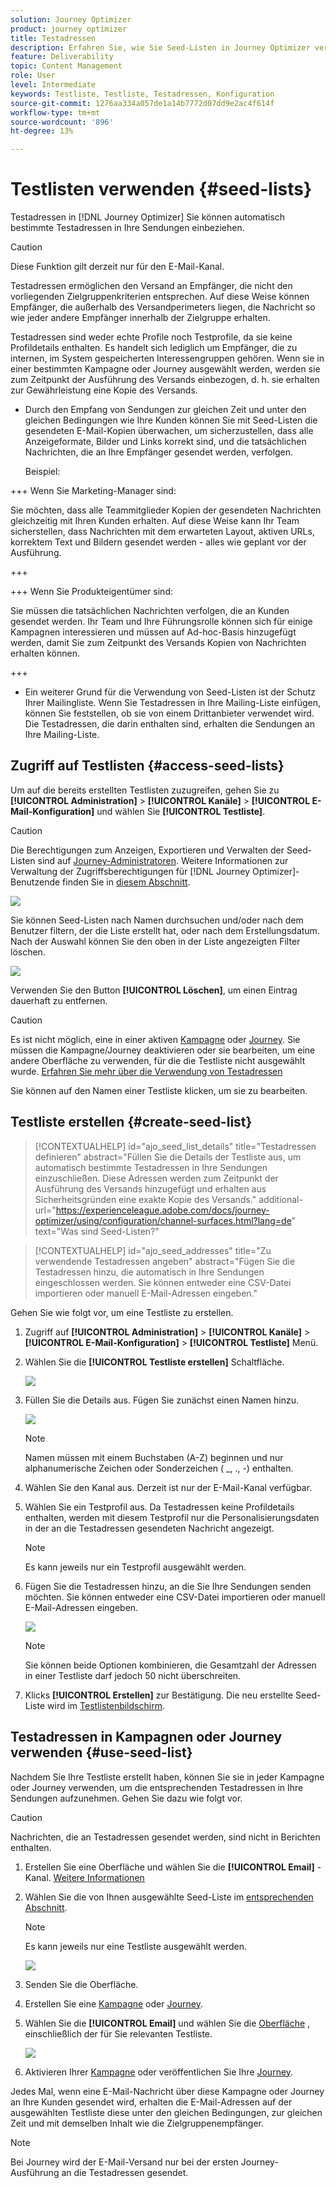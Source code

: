 ```yaml
---
solution: Journey Optimizer
product: journey optimizer
title: Testadressen
description: Erfahren Sie, wie Sie Seed-Listen in Journey Optimizer verwenden
feature: Deliverability
topic: Content Management
role: User
level: Intermediate
keywords: Testliste, Testliste, Testadressen, Konfiguration
source-git-commit: 1276aa334a057de1a14b7772d07dd9e2ac4f614f
workflow-type: tm+mt
source-wordcount: '896'
ht-degree: 13%

---
```


# Testlisten verwenden {#seed-lists}

Testadressen in [!DNL Journey Optimizer] Sie können automatisch bestimmte Testadressen in Ihre Sendungen einbeziehen.

>[!CAUTION]
>
>Diese Funktion gilt derzeit nur für den E-Mail-Kanal.

Testadressen ermöglichen den Versand an Empfänger, die nicht den vorliegenden Zielgruppenkriterien entsprechen. Auf diese Weise können Empfänger, die außerhalb des Versandperimeters liegen, die Nachricht so wie jeder andere Empfänger innerhalb der Zielgruppe erhalten.

Testadressen sind weder echte Profile noch Testprofile, da sie keine Profildetails enthalten. Es handelt sich lediglich um Empfänger, die zu internen, im System gespeicherten Interessengruppen gehören. Wenn sie in einer bestimmten Kampagne oder Journey ausgewählt werden, werden sie zum Zeitpunkt der Ausführung des Versands einbezogen, d. h. sie erhalten zur Gewährleistung eine Kopie des Versands.

* Durch den Empfang von Sendungen zur gleichen Zeit und unter den gleichen Bedingungen wie Ihre Kunden können Sie mit Seed-Listen die gesendeten E-Mail-Kopien überwachen, um sicherzustellen, dass alle Anzeigeformate, Bilder und Links korrekt sind, und die tatsächlichen Nachrichten, die an Ihre Empfänger gesendet werden, verfolgen.

  Beispiel:

+++ Wenn Sie Marketing-Manager sind:

  Sie möchten, dass alle Teammitglieder Kopien der gesendeten Nachrichten gleichzeitig mit Ihren Kunden erhalten. Auf diese Weise kann Ihr Team sicherstellen, dass Nachrichten mit dem erwarteten Layout, aktiven URLs, korrektem Text und Bildern gesendet werden - alles wie geplant vor der Ausführung.

+++

+++ Wenn Sie Produkteigentümer sind:

  Sie müssen die tatsächlichen Nachrichten verfolgen, die an Kunden gesendet werden. Ihr Team und Ihre Führungsrolle können sich für einige Kampagnen interessieren und müssen auf Ad-hoc-Basis hinzugefügt werden, damit Sie zum Zeitpunkt des Versands Kopien von Nachrichten erhalten können.

+++

* Ein weiterer Grund für die Verwendung von Seed-Listen ist der Schutz Ihrer Mailingliste. Wenn Sie Testadressen in Ihre Mailing-Liste einfügen, können Sie feststellen, ob sie von einem Drittanbieter verwendet wird. Die Testadressen, die darin enthalten sind, erhalten die Sendungen an Ihre Mailing-Liste.

## Zugriff auf Testlisten {#access-seed-lists}

Um auf die bereits erstellten Testlisten zuzugreifen, gehen Sie zu **[!UICONTROL Administration]** > **[!UICONTROL Kanäle]** > **[!UICONTROL E-Mail-Konfiguration]** und wählen Sie **[!UICONTROL Testliste]**.

>[!CAUTION]
>
>Die Berechtigungen zum Anzeigen, Exportieren und Verwalten der Seed-Listen sind auf [Journey-Administratoren](../administration/ootb-product-profiles.md#journey-administrator). Weitere Informationen zur Verwaltung der Zugriffsberechtigungen für [!DNL Journey Optimizer]-Benutzende finden Sie in [diesem Abschnitt](../administration/permissions-overview.md).

![](assets/seed-list-access.png)

Sie können Seed-Listen nach Namen durchsuchen und/oder nach dem Benutzer filtern, der die Liste erstellt hat, oder nach dem Erstellungsdatum. Nach der Auswahl können Sie den oben in der Liste angezeigten Filter löschen.

![](assets/seed-list-filtering.png)

Verwenden Sie den Button **[!UICONTROL Löschen]**, um einen Eintrag dauerhaft zu entfernen.

>[!CAUTION]
>
>Es ist nicht möglich, eine in einer aktiven [Kampagne](../campaigns/review-activate-campaign.md) oder [Journey](../building-journeys/publishing-the-journey.md). Sie müssen die Kampagne/Journey deaktivieren oder sie bearbeiten, um eine andere Oberfläche zu verwenden, für die die Testliste nicht ausgewählt wurde. [Erfahren Sie mehr über die Verwendung von Testadressen](#use-seed-list)

Sie können auf den Namen einer Testliste klicken, um sie zu bearbeiten. <!--Use the **[!UICONTROL Edit]** button to edit a seed list.-->

## Testliste erstellen {#create-seed-list}

>[!CONTEXTUALHELP]
>id="ajo_seed_list_details"
>title="Testadressen definieren"
>abstract="Füllen Sie die Details der Testliste aus, um automatisch bestimmte Testadressen in Ihre Sendungen einzuschließen. Diese Adressen werden zum Zeitpunkt der Ausführung des Versands hinzugefügt und erhalten aus Sicherheitsgründen eine exakte Kopie des Versands."
>additional-url="https://experienceleague.adobe.com/docs/journey-optimizer/using/configuration/channel-surfaces.html?lang=de" text="Was sind Seed-Listen?"

>[!CONTEXTUALHELP]
>id="ajo_seed_addresses"
>title="Zu verwendende Testadressen angeben"
>abstract="Fügen Sie die Testadressen hinzu, die automatisch in Ihre Sendungen eingeschlossen werden. Sie können entweder eine CSV-Datei importieren oder manuell E-Mail-Adressen eingeben."

Gehen Sie wie folgt vor, um eine Testliste zu erstellen.

1. Zugriff auf **[!UICONTROL Administration]** > **[!UICONTROL Kanäle]** > **[!UICONTROL E-Mail-Konfiguration]** > **[!UICONTROL Testliste]** Menü.

1. Wählen Sie die **[!UICONTROL Testliste erstellen]** Schaltfläche.

   ![](assets/seed-list-create-button.png)

1. Füllen Sie die Details aus. Fügen Sie zunächst einen Namen hinzu.

   ![](assets/seed-list-details.png)

   >[!NOTE]
   >
   >Namen müssen mit einem Buchstaben (A-Z) beginnen und nur alphanumerische Zeichen oder Sonderzeichen ( _, ., -) enthalten.

1. Wählen Sie den Kanal aus. Derzeit ist nur der E-Mail-Kanal verfügbar.

1. Wählen Sie ein Testprofil aus. Da Testadressen keine Profildetails enthalten, werden mit diesem Testprofil nur die Personalisierungsdaten in der an die Testadressen gesendeten Nachricht angezeigt.

   >[!NOTE]
   >
   >Es kann jeweils nur ein Testprofil ausgewählt werden.

1. Fügen Sie die Testadressen hinzu, an die Sie Ihre Sendungen senden möchten. Sie können entweder eine CSV-Datei importieren oder manuell E-Mail-Adressen eingeben.

   ![](assets/seed-list-email-addresses.png)

   >[!NOTE]
   >
   >Sie können beide Optionen kombinieren, die Gesamtzahl der Adressen in einer Testliste darf jedoch 50 nicht überschreiten.

1. Klicks **[!UICONTROL Erstellen]** zur Bestätigung. Die neu erstellte Seed-Liste wird im [Testlistenbildschirm](#access-seed-lists).

## Testadressen in Kampagnen oder Journey verwenden {#use-seed-list}

Nachdem Sie Ihre Testliste erstellt haben, können Sie sie in jeder Kampagne oder Journey verwenden, um die entsprechenden Testadressen in Ihre Sendungen aufzunehmen. Gehen Sie dazu wie folgt vor.

>[!CAUTION]
>
>Nachrichten, die an Testadressen gesendet werden, sind nicht in Berichten enthalten.

1. Erstellen Sie eine Oberfläche und wählen Sie die **[!UICONTROL Email]** -Kanal. [Weitere Informationen](../email/email-settings.md)

1. Wählen Sie die von Ihnen ausgewählte Seed-Liste im [entsprechenden Abschnitt](../email/email-settings.md#seed-list).

   >[!NOTE]
   >
   >Es kann jeweils nur eine Testliste ausgewählt werden.

   ![](assets/seed-list-surface.png)

1. Senden Sie die Oberfläche.

1. Erstellen Sie eine [Kampagne](../campaigns/create-campaign.md) oder [Journey](../building-journeys/journey-gs.md).

1. Wählen Sie die **[!UICONTROL Email]** und wählen Sie die [Oberfläche](channel-surfaces.md) , einschließlich der für Sie relevanten Testliste.

   ![](assets/seed-list-campaign-email.png)

1. Aktivieren Ihrer [Kampagne](../campaigns/review-activate-campaign.md) oder veröffentlichen Sie Ihre [Journey](../building-journeys/publishing-the-journey.md).

Jedes Mal, wenn eine E-Mail-Nachricht über diese Kampagne oder Journey an Ihre Kunden gesendet wird, erhalten die E-Mail-Adressen auf der ausgewählten Testliste diese unter den gleichen Bedingungen, zur gleichen Zeit und mit demselben Inhalt wie die Zielgruppenempfänger.

>[!NOTE]
>
>Bei Journey wird der E-Mail-Versand nur bei der ersten Journey-Ausführung an die Testadressen gesendet.

